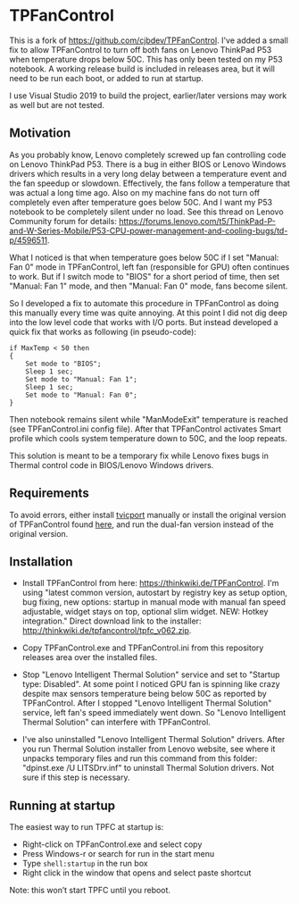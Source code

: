 # TPFanControl

This is a fork of https://github.com/cjbdev/TPFanControl. I've added a small fix to allow TPFanControl to turn off both fans on Lenovo ThinkPad P53 when temperature drops below 50C. This has only been tested on my P53 notebook. A working release build is included in releases area, but it will need to be run each boot, or added to run at startup. 

I use Visual Studio 2019 to build the project, earlier/later versions may work as well but are not tested.

## Motivation
As you probably know, Lenovo completely screwed up fan controlling code on Lenovo ThinkPad P53. There is a bug in either BIOS or Lenovo Windows drivers which results in a very long delay between a temperature event and the fan speedup or slowdown. Effectively, the fans follow a temperature that was actual a long time ago. Also on my machine fans do not turn off completely even after temperature goes below 50C. And I want my P53 notebook to be completely silent under no load. See this thread on Lenovo Community forum for details:
https://forums.lenovo.com/t5/ThinkPad-P-and-W-Series-Mobile/P53-CPU-power-management-and-cooling-bugs/td-p/4596511.

What I noticed is that when temperature goes below 50C if I set "Manual: Fan 0" mode in TPFanControl, left fan (responsible for GPU) often continues to work. But if I switch mode to "BIOS" for a short period of time, then set "Manual: Fan 1" mode, and then "Manual: Fan 0" mode, fans become silent.

So I developed a fix to automate this procedure in TPFanControl as doing this manually every time was quite annoying. At this point I did not dig deep into the low level code that works with I/O ports. But instead developed a quick fix that works as following (in pseudo-code):
```
if MaxTemp < 50 then
{
    Set mode to "BIOS";
    Sleep 1 sec;
    Set mode to "Manual: Fan 1";
    Sleep 1 sec;
    Set mode to "Manual: Fan 0";
}
```    
Then notebook remains silent while "ManModeExit" temperature is reached (see TPFanControl.ini config file). After that TPFanControl activates Smart profile which cools system temperature down to 50C, and the loop repeats.

This solution is meant to be a temporary fix while Lenovo fixes bugs in Thermal control code in BIOS/Lenovo Windows drivers.

## Requirements

To avoid errors, either install [tvicport](https://www.entechtaiwan.com/dev/port/index.shtm) manually or install the original version of TPFanControl found [here](https://thinkwiki.de/TPFanControl/), and run the dual-fan version instead of the original version.

## Installation
* Install TPFanControl from here: https://thinkwiki.de/TPFanControl. I'm using "latest common version, autostart by registry key as setup option, bug fixing, new options: startup in manual mode with manual fan speed adjustable, widget stays on top, optional slim widget. NEW: Hotkey integration." Direct download link to the installer: http://thinkwiki.de/tpfancontrol/tpfc_v062.zip.

* Copy TPFanControl.exe and TPFanControl.ini from this repository releases area over the installed files.

* Stop "Lenovo Intelligent Thermal Solution" service and set to "Startup type: Disabled". At some point I noticed GPU fan is spinning like crazy despite max sensors temperature being below 50C as reported by TPFanControl. After I stopped "Lenovo Intelligent Thermal Solution" service, left fan's speed immediately went down. So "Lenovo Intelligent Thermal Solution" can interfere with TPFanControl. 

* I've also uninstalled "Lenovo Intelligent Thermal Solution" drivers. After you run Thermal Solution installer from Lenovo website, see where it unpacks temporary files and run this command from this folder: "dpinst.exe /U LITSDrv.inf" to uninstall Thermal Solution drivers. Not sure if this step is necessary.

## Running at startup

The easiest way to run TPFC at startup is:

- Right-click on TPFanControl.exe and select copy
- Press Windows-r or search for run in the start menu
- Type `shell:startup` in the run box
- Right click in the window that opens and select paste shortcut

Note: this won’t start TPFC until you reboot.
